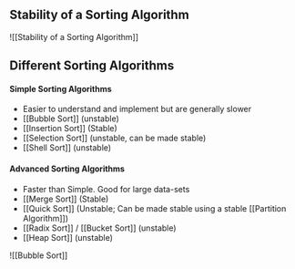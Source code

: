 ## Stability of a Sorting Algorithm
![[Stability of a Sorting Algorithm]]

## Different Sorting Algorithms
#### Simple Sorting Algorithms
- Easier to understand and implement but are generally slower
- [[Bubble Sort]] (unstable)
- [[Insertion Sort]] (Stable)
- [[Selection Sort]] (unstable, can be made stable)
- [[Shell Sort]] (unstable)

#### Advanced Sorting Algorithms
- Faster than Simple. Good for large data-sets
- [[Merge Sort]] (Stable)
- [[Quick Sort]] (Unstable; Can be made stable using a stable [[Partition Algorithm]])
- [[Radix Sort]] / [[Bucket Sort]] (unstable)
- [[Heap Sort]] (unstable)

![[Bubble Sort]]
